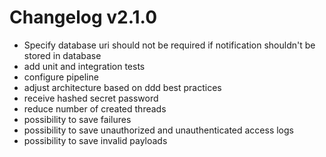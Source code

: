 # Changelog v2.1.0
- Specify database uri should not be required if notification shouldn't be stored in database
- add unit and integration tests
- configure pipeline 
- adjust architecture based on ddd best practices
- receive hashed secret password
- reduce number of created threads 
- possibility to save failures
- possibility to save unauthorized and unauthenticated access logs
- possibility to save invalid payloads